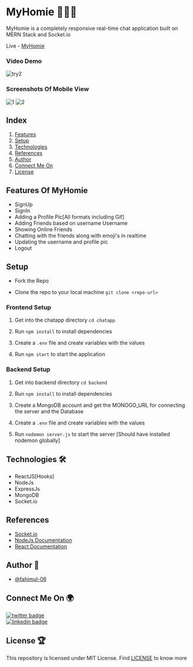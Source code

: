 # MyHomie 👨🏻‍💻 

MyHomie is a completely responsive real-time chat application built on MERN Stack and Socket.io

Live - [MyHomie](https:///) <br/>

### Video Demo

![try2](https://user-images.githubusercontent.com/)


### Screenshots Of Mobile View

![1](https://user-images.githubusercontent.com/)
![2](https://user-images.githubusercontent.com/)


## Index

1. [Features](#features-of-MyHomie)
2. [Setup](#setup)
3. [Technologies](#technologies)
4. [References](#references)
5. [Author](#author)
6. [Connect Me On](#connect-me-on)
7. [License](#license)

## Features Of MyHomie

- SignUp
- SignIn
- Adding a Profile Pic[All formats including Gif]
- Adding Friends based on username Username
- Showing Online Friends
- Chatting with the friends along with emoji's in realtime 
- Updating the username and profile pic
- Logout

## Setup

- Fork the Repo

- Clone the repo to your local machine 
`git clone <repo-url>`

### Frontend Setup

1. Get into the chatapp directory
    `cd chatapp`

2. Run `npm install` to install dependencies

3. Create a `.env` file and create variables with the values

4. Run `npm start` to start the application

### Backend Setup 

1. Get into backend directory `cd backend`

2. Run `npm install` to install dependencies

3. Create a MongoDB account and get the MONOGO_URL for connecting the server and the Database

4. Create a `.env` file and create variables with the values

5. Run `nodemon server.js` to start the server [Should have installed nodemon globally]

## Technologies 🛠

- ReactJS[Hooks]
- NodeJs
- ExpressJs
- MongoDB
- Socket.io

## References

- [Socket.io](https://socket.io/)
- [NodeJs Documentation](https://nodejs.org/en/docs/)
- [React Documentation](https://reactjs.org/docs/getting-started.html)

## Author 📝

- [@fahimul-06](https://www.github.com/fahimul-06)

## Connect Me On 🌍 

[![twitter badge](https://img.shields.io/badge/twitter-?style=social&logo=twitter)](https://twitter.com/)<br/>
[![linkedin badge](https://img.shields.io/badge/linkedin-?style=social&logo=linkedin)](https://)

## License 🏆

This repository is licensed under MIT License. Find [LICENSE](LICENSE) to know more
